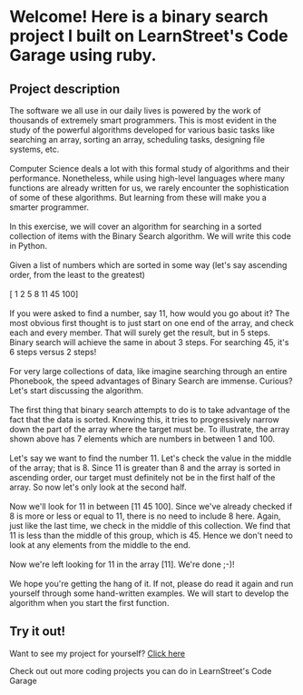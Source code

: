 
Welcome! Here is a binary search project I built on LearnStreet's Code Garage using ruby.
===============================================================================================================

Project description
-------------------------

The software we all use in our daily lives is powered by the work of thousands of extremely smart programmers. This is most evident in the study of the powerful algorithms developed for various basic tasks like searching an array, sorting an array, scheduling tasks, designing file systems, etc.<br>
<br>
Computer Science deals a lot with this formal study of algorithms and their performance. Nonetheless, while using high-level languages where many functions are already written for us, we rarely encounter the sophistication of some of these algorithms. But learning from these will make you a smarter programmer. <br>
<br>
In this exercise, we will cover an algorithm for searching in a sorted collection of items with the Binary Search algorithm. We will write this code in Python.<br>
<br>
Given a list of numbers which are sorted in some way (let's say ascending order, from the least to the greatest)<br>
<br>
[ 1 2 5 8 11 45 100]<br>
<br>
If you were asked to find a number, say 11, how would you go about it? The most obvious first thought is to just start on one end of the array, and check each and every member. That will surely get the result, but in 5 steps. Binary search will achieve the same in about 3 steps. For searching 45, it's 6 steps versus 2 steps!<br>
<br>
For very large collections of data, like imagine searching through an entire Phonebook, the speed advantages of Binary Search are immense. Curious? Let's start discussing the algorithm.<br>
<br>
The first thing that binary search attempts to do is to take advantage of the fact that the data is sorted. Knowing this, it tries to progressively narrow down the part of the array where the target must be. To illustrate, the array shown above has 7 elements which are numbers in between 1 and 100.<br>
<br>
Let's say we want to find the number 11. Let's check the value in the middle of the array; that is 8. Since 11 is greater than 8 and the array is sorted in ascending order, our target must definitely not be in the first half of the array. So now let's only look at the second half.<br>
<br>
Now we'll look for 11 in between [11 45 100]. Since we've already checked if 8 is more or less or equal to 11, there is no need to include 8 here. Again, just like the last time, we check in the middle of this collection. We find that 11 is less than the middle of this group, which is 45. Hence we don't need to look at any elements from the middle to the end.<br>
<br>
Now we're left looking for 11 in the array [11].  We're done ;-)!<br>
<br>
We hope you're getting the hang of it. If not, please do read it again and run yourself through some hand-written examples. We will start to develop the algorithm when you start the first function.<br>

Try it out!
--------------

Want to see my project for yourself? [Click here](http://www.learnstreet.com//view_profile/518a7bf076b99c58dc001d2c/project)

Check out out more coding projects you can do in LearnStreet's Code Garage
		